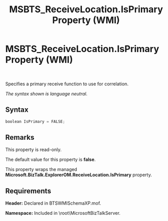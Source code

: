 ﻿---
title: MSBTS_ReceiveLocation.IsPrimary Property (WMI)
TOCTitle: MSBTS_ReceiveLocation.IsPrimary Property (WMI)
ms:assetid: 67a726b0-dcc9-43c7-89c6-acb234e526b2
ms:mtpsurl: https://msdn.microsoft.com/library/Aa560567(v=BTS.80)
ms:contentKeyID: 51528606
ms.date: 08/30/2017
mtps_version: v=BTS.80
---

# MSBTS\_ReceiveLocation.IsPrimary Property (WMI)

 

Specifies a primary receive function to use for correlation.

*The syntax shown is language neutral.*

## Syntax

```C#
boolean IsPrimary = FALSE;  
```

## Remarks

This property is read-only.

The default value for this property is **false**.

This property wraps the managed **Microsoft.BizTalk.ExplorerOM.ReceiveLocation.IsPrimary** property.

## Requirements

**Header:** Declared in BTSWMISchemaXP.mof.

**Namespace:** Included in \\root\\MicrosoftBizTalkServer.

